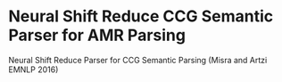 # Neural Shift Reduce CCG Semantic Parser for AMR Parsing
Neural Shift Reduce Parser for CCG Semantic Parsing (Misra and Artzi EMNLP 2016)
